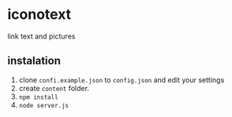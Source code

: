 # iconotext
link text and pictures

## instalation
1. clone `confi.example.json` to `config.json` and edit your settings
2. create `content` folder.
3. `npm install`
4. `node server.js` 
